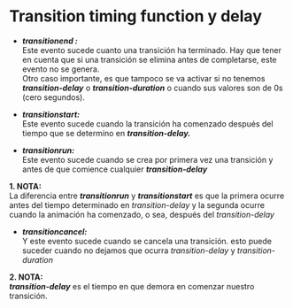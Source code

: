 # Transition timing function y delay

-   **_transitionend :_**  
    Este evento sucede cuanto una transición ha terminado. Hay que tener en cuenta que si una transición se elimina antes de completarse, este evento no se genera.  
    Otro caso importante, es que tampoco se va activar si no tenemos **_transition-delay_** o **_transition-duration_** o cuando sus valores son de 0s (cero segundos).
    
-   **_transitionstart:_**  
    Este evento sucede cuando la transición ha comenzado después del tiempo que se determino en **_transition-delay._**
    
-   **_transitionrun:_**  
    Este evento sucede cuando se crea por primera vez una transición y antes de que comience cualquier **_transition-delay_**
    

**1. NOTA:**  
La diferencia entre **_transitionrun_** y **_transitionstart_** es que la primera ocurre antes del tiempo determinado en _transition-delay_ y la segunda ocurre cuando la animación ha comenzado, o sea, después del _transition-delay_

-   **_transitioncancel:_**  
    Y este evento sucede cuando se cancela una transición. esto puede suceder cuando no dejamos que ocurra _transition-delay_ y _transition-duration_

**2. NOTA:**  
**_transition-delay_** es el tiempo en que demora en comenzar nuestro transición.